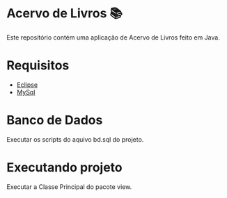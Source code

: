 # Acervo de Livros :books: 
Este repositório contém uma aplicação de Acervo de Livros feito em Java.

# Requisitos
* [Eclipse](https://www.eclipse.org/downloads/?)
* [MySql](https://dev.mysql.com/downloads/workbench/)

# Banco de Dados
Executar os scripts do aquivo bd.sql do projeto.

# Executando projeto
Executar a Classe Principal do pacote view.
